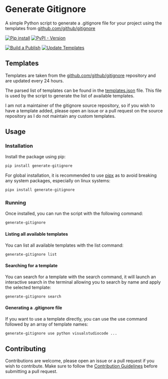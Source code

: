 # Generate Gitignore

A simple Python script to generate a .gitignore file for your project using the templates from [github.com/github/gitignore](https://github.com/github/gitignore)

[![Pip install](https://img.shields.io/badge/pip_install-generate--gitignore-blue)](https://pypi.org/project/generate-gitignore/)
[![PyPI - Version](https://img.shields.io/pypi/v/generate-gitignore)](https://pypi.org/project/generate-gitignore/#history)

[![Build a Publish](https://github.com/kristiankunc/generate-gitignore/actions/workflows/build-and-publish.yml/badge.svg?event=release)](https://github.com/kristiankunc/generate-gitignore/actions/workflows/build-and-publish.yml)
[![Update Templates](https://github.com/kristiankunc/generate-gitignore/actions/workflows/update-templates.yaml/badge.svg?event=schedule)](https://github.com/kristiankunc/generate-gitignore/actions/workflows/update-templates.yaml)

## Templates

Templates are taken from the [github.com/github/gitignore](https://github.com/github/gitignore) repository and are updated every 24 hours.

The parsed list of templates can be found in the [templates.json](templates.json) file. This file is used by the script to generate the list of available templates.

I am not a maintainer of the gitignore source repository, so if you wish to have a template added, please open an issue or a pull request on the source repository as I do not maintain any custom templates.

## Usage

### Installation

Install the package using pip:

```bash
pip install generate-gitignore
```

For global installation, it is recommended to use [pipx](https://github.com/pypa/pipx) as to avoid breaking any system packages, especially on linux systems:

```bash
pipx install generate-gitignore
```

### Running

Once installed, you can run the script with the following command:

```bash
generate-gitignore
```

#### Listing all available templates

You can list all available templates with the list command:

```bash
generate-gitignore list
```

#### Searching for a template

You can search for a template with the search command, it will launch an interactive search in the terminal allowing you to search by name and apply the selected template:

```bash
generate-gitignore search
```

#### Generating a .gitignore file

If you want to use a template directly, you can use the use command followed by an array of template names:

```bash
generate-gitignore use python visualstudiocode ...
```

## Contributing

Contributions are welcome, please open an issue or a pull request if you wish to contribute. Make sure to follow the [Contribution Guidelines](CONTRIBUTING.md) before submitting a pull request.
